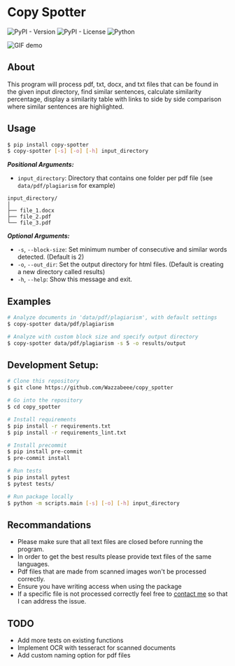 # Copy Spotter

![PyPI - Version](https://img.shields.io/pypi/v/copy-spotter) ![PyPI - License](https://img.shields.io/pypi/l/copy-spotter)
![Python](https://img.shields.io/badge/python-3.11-blue)


![GIF demo](data/img/example.gif)

## About
This program will process pdf, txt, docx, and txt files that can be found in the given input directory, find similar sentences, calculate similarity percentage, display a similarity table with links to side by side comparison where similar sentences are highlighted.

**Usage**
---

```bash
$ pip install copy-spotter
$ copy-spotter [-s] [-o] [-h] input_directory
```
***Positional Arguments:***
* `input_directory`: Directory that contains one folder per pdf file (see `data/pdf/plagiarism` for example)

```
input_directory/
│
├── file_1.docx
├── file_2.pdf
└── file_3.pdf
```

***Optional Arguments:***
* `-s`, `--block-size`: Set minimum number of consecutive and similar words detected. (Default is 2)
* `-o`, `--out_dir`: Set the output directory for html files. (Default is creating a new directory called results)
* `-h`, `--help`: Show this message and exit.

**Examples**
---
```bash
# Analyze documents in 'data/pdf/plagiarism', with default settings
$ copy-spotter data/pdf/plagiarism

# Analyze with custom block size and specify output directory
$ copy-spotter data/pdf/plagiarism -s 5 -o results/output
```

**Development Setup:**
---

```bash
# Clone this repository
$ git clone https://github.com/Wazzabeee/copy_spotter

# Go into the repository
$ cd copy_spotter

# Install requirements
$ pip install -r requirements.txt
$ pip install -r requirements_lint.txt

# Install precommit
$ pip install pre-commit
$ pre-commit install

# Run tests
$ pip install pytest
$ pytest tests/

# Run package locally
$ python -m scripts.main [-s] [-o] [-h] input_directory
```

**Recommandations**
---
- Please make sure that all text files are closed before running the program.
- In order to get the best results please provide text files of the same languages.
- Pdf files that are made from scanned images won't be processed correctly.
- Ensure you have writing access when using the package 
- If a specific file is not processed correctly feel free to [contact me](mailto:<clement45.delteil45@gmail.com>) so that I can address the issue.

**TODO**
---
- Add more tests on existing functions
- Implement OCR with tesseract for scanned documents
- Add custom naming option for pdf files